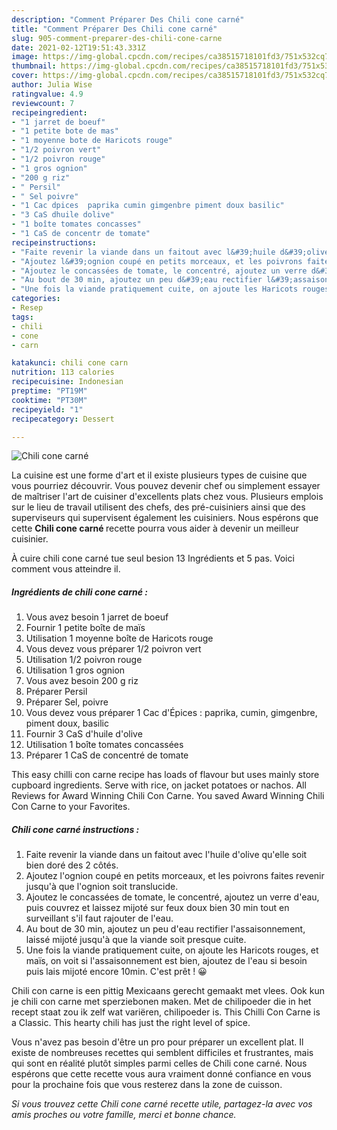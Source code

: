 ```yaml
---
description: "Comment Préparer Des Chili cone carné"
title: "Comment Préparer Des Chili cone carné"
slug: 905-comment-preparer-des-chili-cone-carne
date: 2021-02-12T19:51:43.331Z
image: https://img-global.cpcdn.com/recipes/ca38515718101fd3/751x532cq70/chili-cone-carne-photo-principale-de-la-recette.jpg
thumbnail: https://img-global.cpcdn.com/recipes/ca38515718101fd3/751x532cq70/chili-cone-carne-photo-principale-de-la-recette.jpg
cover: https://img-global.cpcdn.com/recipes/ca38515718101fd3/751x532cq70/chili-cone-carne-photo-principale-de-la-recette.jpg
author: Julia Wise
ratingvalue: 4.9
reviewcount: 7
recipeingredient:
- "1 jarret de boeuf"
- "1 petite bote de mas"
- "1 moyenne bote de Haricots rouge"
- "1/2 poivron vert"
- "1/2 poivron rouge"
- "1 gros ognion"
- "200 g riz"
- " Persil"
- " Sel poivre"
- "1 Cac dpices  paprika cumin gimgenbre piment doux basilic"
- "3 CaS dhuile dolive"
- "1 boîte tomates concasses"
- "1 CaS de concentr de tomate"
recipeinstructions:
- "Faite revenir la viande dans un faitout avec l&#39;huile d&#39;olive qu&#39;elle soit bien doré des 2 côtés."
- "Ajoutez l&#39;ognion coupé en petits morceaux, et les poivrons faites revenir jusqu&#39;à que l&#39;ognion soit translucide."
- "Ajoutez le concassées de tomate, le concentré, ajoutez un verre d&#39;eau, puis couvrez et laissez mijoté sur feux doux bien 30 min tout en surveillant s&#39;il faut rajouter de l&#39;eau."
- "Au bout de 30 min, ajoutez un peu d&#39;eau rectifier l&#39;assaisonnement, laissé mijoté jusqu&#39;à que la viande soit presque cuite."
- "Une fois la viande pratiquement cuite, on ajoute les Haricots rouges, et maïs, on voit si l&#39;assaisonnement est bien, ajoutez de l&#39;eau si besoin puis lais mijoté encore 10min. C&#39;est prêt ! 😀"
categories:
- Resep
tags:
- chili
- cone
- carn

katakunci: chili cone carn 
nutrition: 113 calories
recipecuisine: Indonesian
preptime: "PT19M"
cooktime: "PT30M"
recipeyield: "1"
recipecategory: Dessert

---
```



![Chili cone carné](https://img-global.cpcdn.com/recipes/ca38515718101fd3/751x532cq70/chili-cone-carne-photo-principale-de-la-recette.jpg)

La cuisine est une forme d'art et il existe plusieurs types de cuisine que vous pourriez découvrir. Vous pouvez devenir chef ou simplement essayer de maîtriser l'art de cuisiner d'excellents plats chez vous. Plusieurs emplois sur le lieu de travail utilisent des chefs, des pré-cuisiniers ainsi que des superviseurs qui supervisent également les cuisiniers. Nous espérons que cette <strong> Chili cone carné </strong> recette pourra vous aider à devenir un meilleur cuisinier.

<!--inarticleads1-->

À cuire chili cone carné tue seul besion 13 Ingrédients et 5 pas. Voici comment vous atteindre il.

##### Ingrédients de chili cone carné :

1. Vous avez besoin 1 jarret de boeuf
1. Fournir 1 petite boîte de maïs
1. Utilisation 1 moyenne boîte de Haricots rouge
1. Vous devez vous préparer 1/2 poivron vert
1. Utilisation 1/2 poivron rouge
1. Utilisation 1 gros ognion
1. Vous avez besoin 200 g riz
1. Préparer  Persil
1. Préparer  Sel, poivre
1. Vous devez vous préparer 1 Cac d&#39;Épices : paprika, cumin, gimgenbre, piment doux, basilic
1. Fournir 3 CaS d&#39;huile d&#39;olive
1. Utilisation 1 boîte tomates concassées
1. Préparer 1 CaS de concentré de tomate


This easy chilli con carne recipe has loads of flavour but uses mainly store cupboard ingredients. Serve with rice, on jacket potatoes or nachos. All Reviews for Award Winning Chili Con Carne. You saved Award Winning Chili Con Carne to your Favorites. 

<!--inarticleads2-->

##### Chili cone carné instructions :

1. Faite revenir la viande dans un faitout avec l&#39;huile d&#39;olive qu&#39;elle soit bien doré des 2 côtés.
1. Ajoutez l&#39;ognion coupé en petits morceaux, et les poivrons faites revenir jusqu&#39;à que l&#39;ognion soit translucide.
1. Ajoutez le concassées de tomate, le concentré, ajoutez un verre d&#39;eau, puis couvrez et laissez mijoté sur feux doux bien 30 min tout en surveillant s&#39;il faut rajouter de l&#39;eau.
1. Au bout de 30 min, ajoutez un peu d&#39;eau rectifier l&#39;assaisonnement, laissé mijoté jusqu&#39;à que la viande soit presque cuite.
1. Une fois la viande pratiquement cuite, on ajoute les Haricots rouges, et maïs, on voit si l&#39;assaisonnement est bien, ajoutez de l&#39;eau si besoin puis lais mijoté encore 10min. C&#39;est prêt ! 😀


Chili con carne is een pittig Mexicaans gerecht gemaakt met vlees. Ook kun je chili con carne met sperziebonen maken. Met de chilipoeder die in het recept staat zou ik zelf wat variëren, chilipoeder is. This Chilli Con Carne is a Classic. This hearty chili has just the right level of spice. 

<!--inarticleads1-->

<p>
Vous n'avez pas besoin d'être un pro pour préparer un excellent plat. Il existe de nombreuses recettes qui semblent difficiles et frustrantes, mais qui sont en réalité plutôt simples parmi celles de Chili cone carné. Nous espérons que cette recette vous aura vraiment donné confiance en vous pour la prochaine fois que vous resterez dans la zone de cuisson.
</p>

<p>
<i>Si vous trouvez cette Chili cone carné recette utile, partagez-la avec vos amis proches ou votre famille, merci et bonne chance.</i>
</p>
